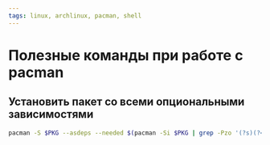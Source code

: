 ```yaml
---
tags: linux, archlinux, pacman, shell
---
```

# Полезные команды при работе с pacman


## Установить пакет со всеми опциональными зависимостями
```sh
pacman -S $PKG --asdeps --needed $(pacman -Si $PKG | grep -Pzo '(?s)(?<=Optional Deps\s{3}:).*(?=Conflicts With)' | tr -d '\0' | cut -d':' -f '1' | while read -r line; do pacman -Ss > /dev/null ^$line && echo $line; done)
```